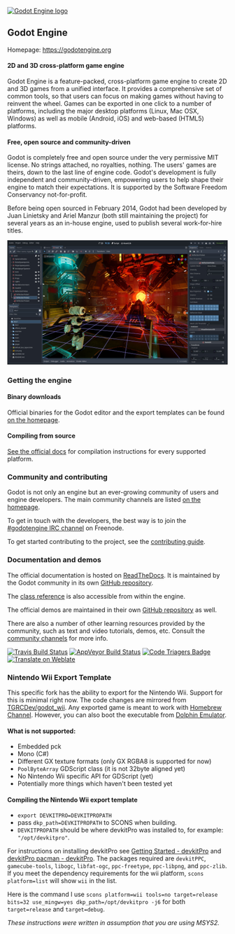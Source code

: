 [![Godot Engine logo](/logo.png)](https://godotengine.org)

## Godot Engine

Homepage: https://godotengine.org

#### 2D and 3D cross-platform game engine

Godot Engine is a feature-packed, cross-platform game engine to create 2D and
3D games from a unified interface. It provides a comprehensive set of common
tools, so that users can focus on making games without having to reinvent the
wheel. Games can be exported in one click to a number of platforms, including
the major desktop platforms (Linux, Mac OSX, Windows) as well as mobile
(Android, iOS) and web-based (HTML5) platforms.

#### Free, open source and community-driven

Godot is completely free and open source under the very permissive MIT license.
No strings attached, no royalties, nothing. The users' games are theirs, down
to the last line of engine code. Godot's development is fully independent and
community-driven, empowering users to help shape their engine to match their
expectations. It is supported by the Software Freedom Conservancy
not-for-profit.

Before being open sourced in February 2014, Godot had been developed by Juan
Linietsky and Ariel Manzur (both still maintaining the project) for several
years as an in-house engine, used to publish several work-for-hire titles.

![Screenshot of a 3D scene in Godot Engine](https://raw.githubusercontent.com/godotengine/godot-design/master/screenshots/editor_tps_demo_1920x1080.jpg)

### Getting the engine

#### Binary downloads

Official binaries for the Godot editor and the export templates can be found
[on the homepage](https://godotengine.org/download).

#### Compiling from source

[See the official docs](https://docs.godotengine.org/en/latest/development/compiling/)
for compilation instructions for every supported platform.

### Community and contributing

Godot is not only an engine but an ever-growing community of users and engine
developers. The main community channels are listed [on the homepage](https://godotengine.org/community).

To get in touch with the developers, the best way is to join the
[#godotengine IRC channel](https://webchat.freenode.net/?channels=godotengine)
on Freenode.

To get started contributing to the project, see the [contributing guide](CONTRIBUTING.md).

### Documentation and demos

The official documentation is hosted on [ReadTheDocs](https://docs.godotengine.org).
It is maintained by the Godot community in its own [GitHub repository](https://github.com/godotengine/godot-docs).

The [class reference](https://docs.godotengine.org/en/latest/classes/)
is also accessible from within the engine.

The official demos are maintained in their own [GitHub repository](https://github.com/godotengine/godot-demo-projects)
as well.

There are also a number of other learning resources provided by the community,
such as text and video tutorials, demos, etc. Consult the [community channels](https://godotengine.org/community)
for more info.

[![Travis Build Status](https://travis-ci.org/godotengine/godot.svg?branch=master)](https://travis-ci.org/godotengine/godot)
[![AppVeyor Build Status](https://ci.appveyor.com/api/projects/status/bfiihqq6byxsjxxh/branch/master?svg=true)](https://ci.appveyor.com/project/akien-mga/godot)
[![Code Triagers Badge](https://www.codetriage.com/godotengine/godot/badges/users.svg)](https://www.codetriage.com/godotengine/godot)
[![Translate on Weblate](https://hosted.weblate.org/widgets/godot-engine/-/godot/svg-badge.svg)](https://hosted.weblate.org/engage/godot-engine/?utm_source=widget)

### Nintendo Wii Export Template
This specific fork has the ability to export for the Nintendo Wii. Support for this is minimal right now. The code changes are mirrored from [TGRCDev/godot_wii](https://git.tgrc.dev/TGRCDev/godot_wii/). Any exported game is meant to work with [Homebrew Channel](https://wiibrew.org/wiki/Homebrew_Channel). However, you can also boot the executable from [Dolphin Emulator](https://github.com/dolphin-emu/dolphin).

#### What is not supported:
- Embedded pck
- Mono (C#)
- Different GX texture formats (only GX RGBA8 is supported for now)
- `PoolByteArray` GDScript class (it is not 32byte aligned yet)
- No Nintendo Wii specific API for GDScript (yet)
- Potentially more things which haven't been tested yet

#### Compiling the Nintendo Wii export template
- `export DEVKITPRO=DEVKITPROPATH`
- pass `dkp_path=DEVKITPROPATH` to SCONS when building.
- `DEVKITPROPATH` should be where devkitPro was installed to, for example: `"/opt/devkitpro"`.

For instructions on installing devkitPro see [Getting Started - devkitPro](https://devkitpro.org/wiki/Getting_Started) and [devkitPro pacman - devkitPro](https://devkitpro.org/wiki/devkitPro_pacman). The packages required are `devkitPPC`, `gamecube-tools`, `libogc`, `libfat-ogc`, `ppc-freetype`, `ppc-libpng`, and `ppc-zlib`. If you meet the dependency requirements for the wii platform, `scons platform=list` will show `wii` in the list.

Here is the command I use `scons platform=wii tools=no target=release bits=32 use_mingw=yes dkp_path=/opt/devkitpro -j6` for both `target=release` and `target=debug`.

*These instructions were written in assumption that you are using MSYS2.*
